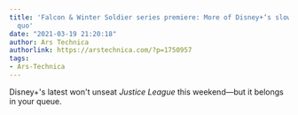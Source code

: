```yaml
---
title: 'Falcon & Winter Soldier series premiere: More of Disney+‘s slow-burn status
  quo'
date: "2021-03-19 21:20:18"
author: Ars Technica
authorlink: https://arstechnica.com/?p=1750957
tags:
- Ars-Technica
---
```

Disney+'s latest won't unseat <em>Justice League</em> this weekend—but it belongs in your queue.